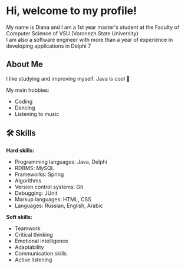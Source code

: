 
# Hi, welcome to my profile!

My name is Diana and I am a 1st year master's student at the Faculty of Computer Science of VSU (Voronezh State University)  
I am also a software engineer with more than a year of experience in developing applications in Delphi 7



## About Me
I like studying and improving myself. Java is cool :blue_heart:

My main hobbies:
* Coding
* Dancing
* Listening to music


## 🛠 Skills
**Hard skills:** 
* Programming languages: Java, Delphi
* RDBMS: MySQL
* Frameworks: Spring
* Algorithms
* Version control systems: Git
* Debugging: JUnit
* Markup languages: HTML, CSS
* Languages: Russian, English, Arabic  

**Soft skills:** 
* Teamwork
* Critical thinking
* Emotional intelligence
* Adaptability
* Communication skills
* Active listening

